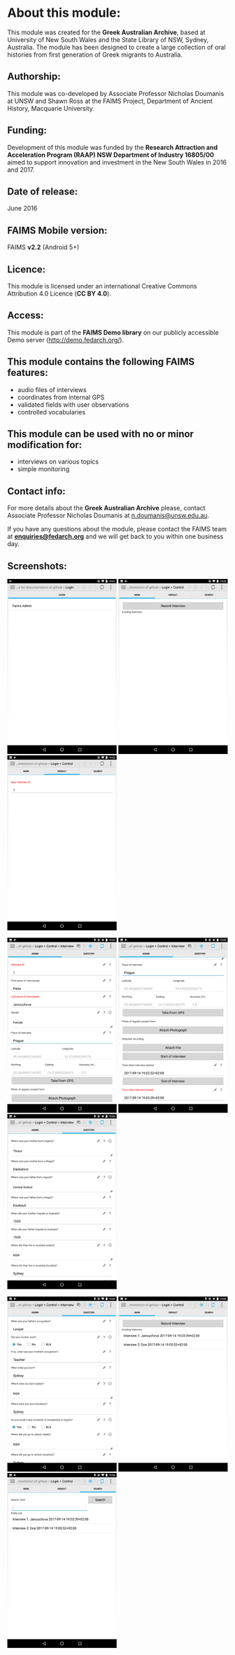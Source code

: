 # About this module:
This module was created for the **Greek Australian Archive**, based at University of New South Wales and the State Library of NSW, Sydney, Australia. The module has been designed to create a large collection of oral histories from first generation of Greek migrants to Australia.

## Authorship:
This module was co-developed by Associate Professor Nicholas Doumanis at UNSW and Shawn Ross at the FAIMS Project, Department of Ancient History, Macquarie University.

## Funding:
Development of this module was funded by the **Research Attraction and Acceleration Program (RAAP) NSW Department of Industry 16805/00** aimed to support innovation and investment in the New South Wales in 2016 and 2017.

## Date of release:
June 2016 

## FAIMS Mobile version:
FAIMS **v2.2** (Android 5+)
## Licence:
This module is licensed under an international Creative Commons Attribution 4.0 Licence (**CC BY 4.0**).

## Access:
This module is part of the **FAIMS Demo library** on our publicly accessible Demo server (http://demo.fedarch.org/). 

## This module contains the following FAIMS features:
* audio files of interviews
* coordinates from internal GPS
* validated fields with user observations
* controlled vocabularies

## This module can be used with no or minor modification for:
* interviews on various topics
* simple monitoring 

## Contact info:
For more details about the **Greek Australian Archive** please, contact Associate Professor Nicholas Doumanis at n.doumanis@unsw.edu.au.

If you have any questions about the module, please contact the FAIMS team at **enquiries@fedarch.org** and we will get back to you within one business day.

## Screenshots:
<p align="left">
  <img src="https://github.com/FAIMS/oral-history-doumanis/blob/master/screenshots/Screenshot_20170914-190200.png" width="250"/>
  <img src="https://github.com/FAIMS/oral-history-doumanis/blob/master/screenshots/Screenshot_20170914-190206.png" width="250"/>
  <img src="https://github.com/FAIMS/oral-history-doumanis/blob/master/screenshots/Screenshot_20170914-190215.png" width="250"/>
</p>
<p align="left">
 <img src="https://github.com/FAIMS/oral-history-doumanis/blob/master/screenshots/Screenshot_20170914-190347.png" width="250"/>
  <img src="https://github.com/FAIMS/oral-history-doumanis/blob/master/screenshots/Screenshot_20170914-190351.png" width="250"/>
  <img src="https://github.com/FAIMS/oral-history-doumanis/blob/master/screenshots/Screenshot_20170914-190525.png" width="250"/>
</p>
<p align="left">
 <img src="https://github.com/FAIMS/oral-history-doumanis/blob/master/screenshots/Screenshot_20170914-190531.png" width="250"/>
  <img src="https://github.com/FAIMS/oral-history-doumanis/blob/master/screenshots/Screenshot_20170914-190557.png" width="250"/>
  <img src="https://github.com/FAIMS/oral-history-doumanis/blob/master/screenshots/Screenshot_20170914-190617.png" width="250"/>
</p>

